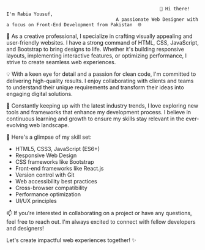                                                             👋 Hi there! I'm Rabia Yousuf,
                                            A passionate Web Designer with a focus on Front-End Development from Pakistan  🌐

🎨 As a creative professional, I specialize in crafting visually appealing and user-friendly websites. I have a strong command of HTML, CSS, JavaScript, and Bootstrap to bring designs to life. Whether it's building responsive layouts, implementing interactive features, or optimizing performance, I strive to create seamless web experiences.

💡 With a keen eye for detail and a passion for clean code, I'm committed to delivering high-quality results. I enjoy collaborating with clients and teams to understand their unique requirements and transform their ideas into engaging digital solutions.

🚀 Constantly keeping up with the latest industry trends, I love exploring new tools and frameworks that enhance my development process. I believe in continuous learning and growth to ensure my skills stay relevant in the ever-evolving web landscape.

🌟 Here's a glimpse of my skill set:
- HTML5, CSS3, JavaScript (ES6+)
- Responsive Web Design
- CSS frameworks like Bootstrap
- Front-end frameworks like React.js
- Version control with Git
- Web accessibility best practices
- Cross-browser compatibility
- Performance optimization
- UI/UX principles

📫 If you're interested in collaborating on a project or have any questions, feel free to reach out. I'm always excited to connect with fellow developers and designers!

Let's create impactful web experiences together! ✨
